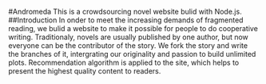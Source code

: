 #Andromeda
This is a crowdsourcing novel website bulid with Node.js.
##Introduction
In onder to meet the increasing demands of fragmented reading, we bulid a website to make it possible for people to do cooperative writing. Traditionaly, novels are usually published by one author, but now everyone can be the contributor of the story. We fork the story and write the branches of it, intergrating our originality and passion to build unlimited plots. Recommendation algorithm is applied to the site, which helps to present the highest quality content to readers.
